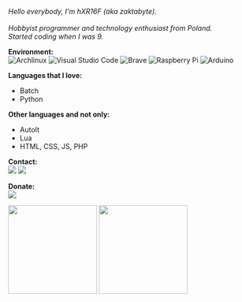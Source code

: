 *Hello everybody, I'm hXR16F (aka zaktabyte).\
\
Hobbyist programmer and technology enthusiast from Poland.\
Started coding when I was 9.*

**Environment:**\
![Archlinux](https://img.shields.io/badge/Arch%20Linux-1793D1?style=for-the-badge&logo=arch-linux&logoColor=white)
![Visual Studio Code](https://img.shields.io/badge/Visual%20Studio%20Code-0078d7.svg?style=for-the-badge&logo=visual-studio-code&logoColor=white)
![Brave](https://img.shields.io/badge/Brave-FB542B?style=for-the-badge&logo=Brave&logoColor=white)
![Raspberry Pi](https://img.shields.io/badge/-RaspberryPi-C51A4A?style=for-the-badge&logo=Raspberry-Pi)
![Arduino](https://img.shields.io/badge/-Arduino-00979D?style=for-the-badge&logo=Arduino&logoColor=white)

**Languages that I love:**
* Batch
* Python

**Other languages and not only:**
* AutoIt
* Lua
* HTML, CSS, JS, PHP

**Contact:**\
<a href="https://discord.com/users/318133165791379457"><img src="https://dcbadge.vercel.app/api/shield/318133165791379457?compact=true" /></a>
<a href="mailto:hxr16f.ar@gmail.com"><img src="https://img.shields.io/badge/gmail-%23D14836.svg?&style=for-the-badge&logo=gmail&logoColor=white" /></a>

**Donate:**\
<a href="https://ko-fi.com/zaktabyte"><img src="https://img.shields.io/badge/Ko--fi-F16061?style=for-the-badge&logo=ko-fi&logoColor=white" /></a>

<p float="left">
  <img src="https://github-readme-stats.vercel.app/api?username=hXR16F&show_icons=true&count_private=true&title_color=58a6ff&text_color=9f9f9f&icon_color=58a6ff&bg_color=0d1117" height="180">
  <img src="https://github-readme-stats.vercel.app/api/top-langs/?username=hXR16F&langs_count=6&hide=php,css,html,roff&layout=compact&title_color=58a6ff&text_color=9f9f9f&icon_color=58a6ff&bg_color=0d1117" height="180">
</p>
